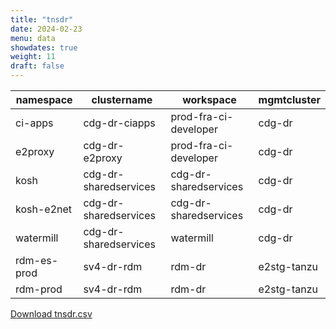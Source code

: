 ```yaml
---
title: "tnsdr"
date: 2024-02-23
menu: data
showdates: true
weight: 11
draft: false
---
```

<!--more-->
| namespace   | clustername           | workspace             | mgmtcluster |
| ----------- | --------------------- | --------------------- | ----------- |
| ci-apps     | cdg-dr-ciapps         | prod-fra-ci-developer | cdg-dr      |
| e2proxy     | cdg-dr-e2proxy        | prod-fra-ci-developer | cdg-dr      |
| kosh        | cdg-dr-sharedservices | cdg-dr-sharedservices | cdg-dr      |
| kosh-e2net  | cdg-dr-sharedservices | cdg-dr-sharedservices | cdg-dr      |
| watermill   | cdg-dr-sharedservices | watermill             | cdg-dr      |
| rdm-es-prod | sv4-dr-rdm            | rdm-dr                | e2stg-tanzu |
| rdm-prod    | sv4-dr-rdm            | rdm-dr                | e2stg-tanzu |
[Download tnsdr.csv](/csv/tnsdr.csv)
